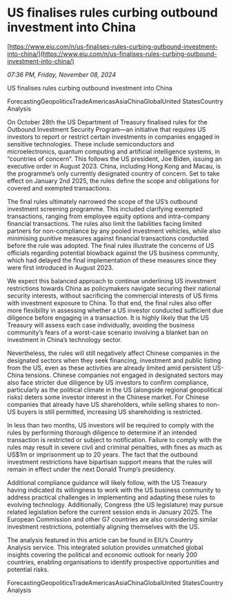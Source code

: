 # US finalises rules curbing outbound investment into China

[https://www.eiu.com/n/us-finalises-rules-curbing-outbound-investment-into-china/](https://www.eiu.com/n/us-finalises-rules-curbing-outbound-investment-into-china/)

*07:36 PM, Friday, November 08, 2024*

US finalises rules curbing outbound investment into China

ForecastingGeopoliticsTradeAmericasAsiaChinaGlobalUnited StatesCountry Analysis

On October 28th the US Department of Treasury finalised rules for the Outbound Investment Security Program—an initiative that requires US investors to report or restrict certain investments in companies engaged in sensitive technologies. These include semiconductors and microelectronics, quantum computing and artificial intelligence systems, in “countries of concern”. This follows the US president, Joe Biden, issuing an executive order in August 2023. China, including Hong Kong and Macau, is the programme’s only currently designated country of concern. Set to take effect on January 2nd 2025, the rules define the scope and obligations for covered and exempted transactions.

The final rules ultimately narrowed the scope of the US’s outbound investment screening programme. This included clarifying exempted transactions, ranging from employee equity options and intra-company financial transactions. The rules also limit the liabilities facing limited partners for non-compliance by any pooled investment vehicles, while also minimising punitive measures against financial transactions conducted before the rule was adopted. The final rules illustrate the concerns of US officials regarding potential blowback against the US business community, which had delayed the final implementation of these measures since they were first introduced in August 2023.

We expect this balanced approach to continue underlining US investment restrictions towards China as policymakers navigate securing their national security interests, without sacrificing the commercial interests of US firms with investment exposure to China. To that end, the final rules also offer more flexibility in assessing whether a US investor conducted sufficient due diligence before engaging in a transaction. It is highly likely that the US Treasury will assess each case individually, avoiding the business community’s fears of a worst-case scenario involving a blanket ban on investment in China’s technology sector.

Nevertheless, the rules will still negatively affect Chinese companies in the designated sectors when they seek financing, investment and public listing from the US, even as these activities are already limited amid persistent US-China tensions. Chinese companies not engaged in designated sectors may also face stricter due diligence by US investors to confirm compliance, particularly as the political climate in the US (alongside regional geopolitical risks) deters some investor interest in the Chinese market. For Chinese companies that already have US shareholders, while selling shares to non-US buyers is still permitted, increasing US shareholding is restricted.

In less than two months, US investors will be required to comply with the rules by performing thorough diligence to determine if an intended transaction is restricted or subject to notification. Failure to comply with the rules may result in severe civil and criminal penalties, with fines as much as US$1m or imprisonment up to 20 years. The fact that the outbound investment restrictions have bipartisan support means that the rules will remain in effect under the next Donald Trump’s presidency.

Additional compliance guidance will likely follow, with the US Treasury having indicated its willingness to work with the US business community to address practical challenges in implementing and adapting these rules to evolving technology. Additionally, Congress (the US legislature) may pursue related legislation before the current session ends in January 2025. The European Commission and other G7 countries are also considering similar investment restrictions, potentially aligning themselves with the US.

The analysis featured in this article can be found in EIU’s Country Analysis service. This integrated solution provides unmatched global insights covering the political and economic outlook for nearly 200 countries, enabling organisations to identify prospective opportunities and potential risks.

ForecastingGeopoliticsTradeAmericasAsiaChinaGlobalUnited StatesCountry Analysis

